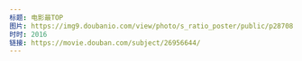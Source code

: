 ```yaml
---
标题: 电影最TOP
图片: https://img9.doubanio.com/view/photo/s_ratio_poster/public/p2870857255.jpg
时时: 2016
链接: https://movie.douban.com/subject/26956644/
---
```

